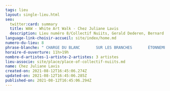 ```yaml
---
tags: lieu
layout: single-lieu.html
seo:
  twitter:card: summary
  title: WAW - White Art Walk - Chez Juliane Lavis
  description: Lieu numéro 8/Collectif Nuiits, Gerald Dederen, Bernard Declercq
language-link-choisir-accueil: site/index/home.md
numero-du-lieu: 8
phrase-blanche: " CHARGE DU BLANC       SUR LES BRANCHES       ÉTONNEMENT DU SILENCE"
horaire-d-ouverture: 11h>19h
nombre-d-artistes-1-artiste-2-artistes: 3 artistes
lieu-associe: site/place/place-of-collectif-nuiits.md
name: Chez Juliane Lavis
created-on: 2021-08-12T16:45:06.274Z
updated-on: 2021-08-12T16:45:06.285Z
published-on: 2021-08-12T16:45:06.294Z
---
```

